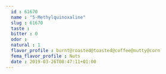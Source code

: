 ```yaml
---
  id : 61670
  name : "5-Methylquinoxaline"
  slug : 61670
  taste : 
  bitter : 0
  odor : 
  natural : 1
  flavor_profile : burnt@roasted@toasted@coffee@nutty@corn
  fema_flavor_profile : Nuts
  date : 2019-03-26T08:47:11+01:00
---
```



